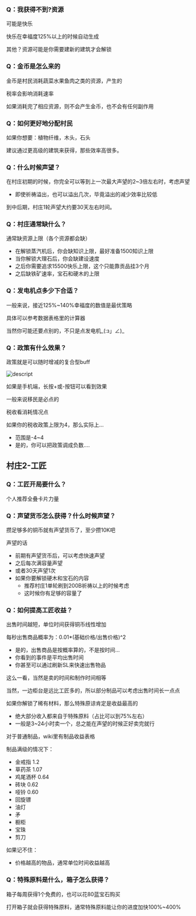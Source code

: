 ### Q：我获得不到?资源

可能是快乐

快乐在幸福度125%以上的时候自动生成

其他？资源可能是你需要建新的建筑才会解锁

### Q：金币是怎么来的

金币是村民消耗蔬菜水果鱼肉之类的资源，产生的

税率会影响消耗速率

如果消耗完了相应资源，则不会产生金币，也不会有任何副作用

### Q：如何更好地分配村民

如果你想要：植物纤维，木头，石头

建议通过更高级的建筑来获得，那些效率高很多。

### Q：什么时候声望？

在村庄初期的时候，你完全可以等到上一次最大声望的2~3倍左右时，考虑声望

*   即使祈祷溢出，也可以溢出几次，毕竟溢出的减少效率比较低

到中后期，村庄1轮声望大约要30天左右时间。

### Q：村庄通常缺什么？

通常缺资源上限（各个资源都会缺）

*   在解锁蒸汽机后，你会缺知识上限，最好准备1500知识上限
*   当你解锁大理石后，你会缺建设速度
*   之后你需要追求15500快乐上限，这个只能靠贡品挂3个月
*   之后缺铁矿速率，宝石和硬木的上限

### Q：发电机点多少下合适？

一般来说，接近125%~140%幸福度的数值是最优策略

具体可以参考数据表格里的计算器   

当然你可能还要点别的，不只是点发电机\_(:з」∠)\_

### Q：政策有什么效果？

政策就是可以随时增减的复合型buff

![descript](api/attachments/FPHfZBPEXUrk/image/image.png)

如果是手机端，长按+或-按钮可以看到效果

一般来说移民是必点的

税收看消耗情况点

如果你的税收政策上限为4，那么实际上...

*   范围是-4~4
*   是的，你可以把政策调成负数.... 

村庄2-工匠
------

### Q：工匠开局要什么？

个人推荐全叠卡片力量

### Q：声望货币怎么获得？什么时候声望？

攒足够多的铜币就有声望货币了，至少攒10K吧

声望的话

*   前期有声望货币后，可以考虑快速声望
*   之后每次满容量声望
*   或者30天声望1次
*   如果你要解锁硬木和宝石的内容
    *   推荐村庄1单轮刷到200B祈祷以上的时候考虑
    *   这时候你有足够的容量了

### Q：如何提高工匠收益？

出售时间越短，单位时间获得铜币线性增加

每秒出售商品概率为：0.01\*(基础价格/出售价格)^2

*   是的，出售商品是按概率算的，不是按时间...
*   你看到的事件是平均出售时间
*   你甚至可以通过刷新SL来快速出售物品

这么一看，当然是卖的时间和制作时间相等

当然，一边柜台是远比工匠多的，所以部分制品可以考虑出售时间长一点点

如果你解锁了稀有材料，那么特殊原谅肯定是收益最高的

*   绝大部分收入都来自于特殊原料（占比可以到75%左右）
*   一般是3~24小时卖一个，总之能在声望的时候正好卖完就行

对于普通制品，wiki里有制品收益表格

制品满级的情况下：

*   金戒指 1.2
*   草药茶 1.07
*   鸡尾酒杯 0.64
*   砖块 0.62
*   哑铃 0.60
*   回旋镖
*   油灯
*   矛
*   橱柜
*   宝珠
*   剪刀

如果记不住：

*   价格越高的物品，通常单位时间收益越高

### Q：特殊原料是什么，箱子怎么获得？

箱子每周获得1个免费的，也可以花80蓝宝石购买

打开箱子就会获得特殊原料，通常特殊原料能让你的进度加快100%~400%